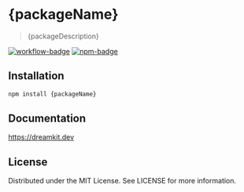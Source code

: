 # {packageName}

> {packageDescription}

[![workflow-badge]](https://github.com/swordev/dreamkit/actions/workflows/ci.yaml) [![npm-badge]](https://www.npmjs.com/package/{packageName})

[workflow-badge]: https://img.shields.io/github/actions/workflow/status/swordev/dreamkit/ci.yaml?branch=main
[npm-badge]: https://img.shields.io/npm/v/{packageName}?label={packageName}

## Installation

```sh
npm install {packageName}
```

## Documentation

https://dreamkit.dev

## License

Distributed under the MIT License. See LICENSE for more information.
